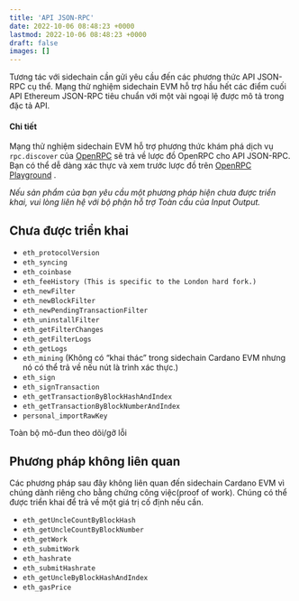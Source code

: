 ```yaml
---
title: 'API JSON-RPC'
date: 2022-10-06 08:48:23 +0000
lastmod: 2022-10-06 08:48:23 +0000
draft: false
images: []
---
```


Tương tác với sidechain cần gửi yêu cầu đến các phương thức API JSON-RPC cụ thể. Mạng thử nghiệm sidechain EVM hỗ trợ hầu hết các điểm cuối API Ethereum JSON-RPC tiêu chuẩn với một vài ngoại lệ được mô tả trong đặc tả API.

#### Chi tiết

Mạng thử nghiệm sidechain EVM hỗ trợ phương thức khám phá dịch vụ `rpc.discover` của [OpenRPC](https://open-rpc.org/) sẽ trả về lược đồ OpenRPC cho API JSON-RPC. Bạn có thể dễ dàng xác thực và xem trước lược đồ trên [OpenRPC Playground](https://playground.open-rpc.org/?schemaUrl=https://faucet.sidechain.evmtestnet.iohkdev.io/) .

*Nếu sản phẩm của bạn yêu cầu một phương pháp hiện chưa được triển khai, vui lòng liên hệ với bộ phận hỗ trợ Toàn cầu của Input Output.*

## Chưa được triển khai

- `eth_protocolVersion`
- `eth_syncing`
- `eth_coinbase`
- `eth_feeHistory (This is specific to the London hard fork.)`
- `eth_newFilter`
- `eth_newBlockFilter`
- `eth_newPendingTransactionFilter`
- `eth_uninstallFilter`
- `eth_getFilterChanges`
- `eth_getFilterLogs`
- `eth_getLogs`
- `eth_mining` (Không có “khai thác” trong sidechain Cardano EVM nhưng nó có thể trả về nếu nút là trình xác thực.)
- `eth_sign`
- `eth_signTransaction`
- `eth_getTransactionByBlockHashAndIndex`
- `eth_getTransactionByBlockNumberAndIndex`
- `personal_importRawKey`

Toàn bộ mô-đun theo dõi/gỡ lỗi

## Phương pháp không liên quan

Các phương pháp sau đây không liên quan đến sidechain Cardano EVM vì chúng dành riêng cho bằng chứng công việc(proof of work). Chúng có thể được triển khai để trả về một giá trị cố định nếu cần.

- `eth_getUncleCountByBlockHash`
- `eth_getUncleCountByBlockNumber`
- `eth_getWork`
- `eth_submitWork`
- `eth_hashrate`
- `eth_submitHashrate`
- `eth_getUncleByBlockHashAndIndex`
- `eth_gasPrice`

